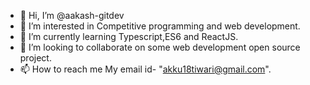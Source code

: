- 👋 Hi, I’m @aakash-gitdev
- 👀 I’m interested in Competitive programming and web development.
- 🌱 I’m currently learning Typescript,ES6 and ReactJS.
- 💞️ I’m looking to collaborate on some web development open source project.
- 📫 How to reach me 
My email id- "akku18tiwari@gmail.com".
<!---
aakash-gitdev/aakash-gitdev is a ✨ special ✨ repository because its `README.md` (this file) appears on your GitHub profile.
You can click the Preview link to take a look at your changes.
--->
